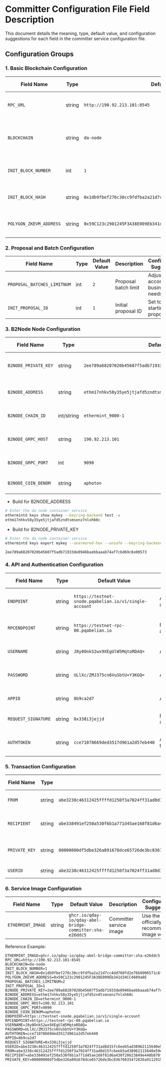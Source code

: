 # Committer Configuration File Field Description

This document details the meaning, type, default value, and configuration suggestions for each field in the committer service configuration file.

## Configuration Groups

### 1. Basic Blockchain Configuration

| Field Name           | Type    | Default Value                                      | Description                        | Configuration Suggestion                  |
|----------------------|---------|----------------------------------------------------|------------------------------------|-------------------------------------------|
| `RPC_URL`            | string  | `http://190.92.213.101:8545`                       | Blockchain RPC node address        | Set to an actual available RPC node       |
| `BLOCKCHAIN`         | string  | `da-node`                                          | Blockchain network name            | Modify according to actual network (e.g., polygon, ethereum) |
| `INIT_BLOCK_NUMBER`  | int     | `1`                                                | Initial sync block number          | Set to the block height to start syncing  |
| `INIT_BLOCK_HASH`    | string  | `0x1db9fbef276c30cc9fdfba2a21d7cc4dd760fd2e76b8906571c6f56a706624bc` | Initial block hash                 | Set to the hash of the corresponding block|
| `POLYGON_ZKEVM_ADDRESS` | string | `0x59C123c2901245F3A38E009Eb341d34CC4609a8E`      | Polygon zkEVM contract address     | Set to the actual zkEVM contract address  |

### 2. Proposal and Batch Configuration

| Field Name                | Type | Default Value | Description                | Configuration Suggestion         |
|---------------------------|------|--------------|----------------------------|----------------------------------|
| `PROPOSAL_BATCHES_LIMITNUM` | int | `2`         | Proposal batch limit       | Adjust according to business needs|
| `INIT_PROPOSAL_ID`        | int  | `1`          | Initial proposal ID        | Set to the starting proposal ID  |

### 3. B2Node Node Configuration

| Field Name           | Type      | Default Value                                      | Description                | Configuration Suggestion         |
|----------------------|-----------|----------------------------------------------------|----------------------------|----------------------------------|
| `B2NODE_PRIVATE_KEY` | string    | `2ee789a68207020b45607f5adb71933de0946baebbaaab74af7cbd69c8a90573` | B2Node private key         | Set to the actual private key (keep secure) |
| `B2NODE_ADDRESS`     | string    | `ethm17nhkv58y35ye5jtjafd5zndtsmsenz7nlxh60c`      | B2Node address             | Set to the corresponding public address     |
| `B2NODE_CHAIN_ID`    | int/string| `ethermint_9000-1`                                 | B2Node chain ID            | Set according to the actual network         |
| `B2NODE_GRPC_HOST`   | string    | `190.92.213.101`                                  | B2Node gRPC host address   | Set to the actual gRPC service address      |
| `B2NODE_GRPC_PORT`   | int       | `9090`                                            | B2Node gRPC port           | Set to the actual gRPC port                 |
| `B2NODE_COIN_DENOM`  | string    | `aphoton`                                         | B2Node coin symbol         | Set to the actual coin symbol               |

- Build for B2NODE_ADDRESS
```sh
# Enter the da node container service
ethermintd keys show mykey --keyring-backend test -a
ethm17nhkv58y35ye5jtjafd5zndtsmsenz7nlxh60c
```

- Build for B2NODE_PRIVATE_KEY
```sh
# Enter the da node container service
ethermintd keys export mykey --unarmored-hex --unsafe --keyring-backend test

2ee789a68207020b45607f5adb71933de0946baebbaaab74af7cbd69c8a90573
```

### 4. API and Authentication Configuration

| Field Name         | Type    | Default Value                                      | Description                | Configuration Suggestion         |
|--------------------|---------|----------------------------------------------------|----------------------------|----------------------------------|
| `ENDPOINT`         | string  | `https://testnet-snode.pqabelian.io/v1/single-account` | API endpoint address       | Set to the actual API service address |
| `RPCENDPOINT`      | string  | `https://testnet-rpc-00.pqabelian.io`              | RPC endpoint address       | Set to the actual RPC service address |
| `USERNAME`         | string  | `J8y0OnkS2wx9XEgUlW5MqtoRDAQ=`                     | API username               | Set to the actual username           |
| `PASSWORD`         | string  | `ULlXc/ZMJ375cn6VuSbtU+Y3KGQ=`                     | API password               | Set to the actual password (keep secure) |
| `APPID`            | string  | `8b9ca2d7`                                         | Application ID             | Set to the actual application ID        |
| `REQUEST_SIGNATURE`| string  | `0x338i3jejjd`                                     | Request signature          | Set to the actual signature key         |
| `AUTHTOKEN`        | string  | `cce71078669ded3517d961a2d57eb440`                 | Authentication token       | Set to the actual authentication token  |

### 5. Transaction Configuration

| Field Name         | Type    | Default Value                                      | Description                | Configuration Suggestion         |
|--------------------|---------|----------------------------------------------------|----------------------------|----------------------------------|
| `FROM`             | string  | `abe3238c46312425ffffd1250f3a7024ff31ad8d15fc6eeb5ad38962115640e59e94e8da112a82192d90e66539eea6427c9fb052b27ae534c8f2835b8d9c12adc1ac` | Sender address             | Set to the actual sender address      |
| `RECIPIENT`        | string  | `abe338491ef250a530f6b1a771d45ae168f81d6a430f20623849e448b870f0f95e13f12ba51bff83497480db944567750e3cf555cd9811db95b848ca93d45c1448d0` | Recipient address          | Set to the actual recipient address   |
| `PRIVATE_KEY`      | string  | `00000000df5dbe326a891678dce65726de3bc83676835472826a911291520115d7bcf22d2b5ee9836a81defcadd8a656bbeaea33fb53f482dac90c330356d6faee92056fbc8b49d0ac2b3af022821d6f2b60b43ccc0830260291f7506e335e5cd6692c1e0c77d2903015c47b5d3c3bee0b0ef5c7d86e1ebcab0879a8400cffeb4a713bd0` | Transaction private key    | Set to the actual private key (keep secure) |
| `USERID`           | string  | `abe3238c46312425ffffd1250f3a7024ff31ad8d15fc6eeb5ad38962115640e59e94e8da112a82192d90e66539eea6427c9fb052b27ae534c8f2835b8d9c12adc1ac` | User ID                    | Set to the actual user ID                 |

### 6. Service Image Configuration

| Field Name         | Type    | Default Value                                      | Description                | Configuration Suggestion         |
|--------------------|---------|----------------------------------------------------|----------------------------|----------------------------------|
| `ETHERMINT_IMAGE`  | string  | `ghcr.io/qday-io/qday-abel-bridge-committer:sha-e26ddc5` | Committer service image    | Use the officially recommended image version |

Reference Example:

```
ETHERMINT_IMAGE=ghcr.io/qday-io/qday-abel-bridge-committer:sha-e26ddc5
RPC_URL=http://190.92.213.101:8545
BLOCKCHAIN=da-node
INIT_BLOCK_NUMBER=1
INIT_BLOCK_HASH=0x1db9fbef276c30cc9fdfba2a21d7cc4dd760fd2e76b8906571c6f56a706624bc
POLYGON_ZKEVM_ADDRESS=0x59C123c2901245F3A38E009Eb341d34CC4609a8E
PROPOSAL_BATCHES_LIMITNUM=2
INIT_PROPOSAL_ID=1
B2NODE_PRIVATE_KEY=2ee789a68207020b45607f5adb71933de0946baebbaaab74af7cbd69c8a90573
B2NODE_ADDRESS=ethm17nhkv58y35ye5jtjafd5zndtsmsenz7nlxh60c
B2NODE_CHAIN_ID=ethermint_9000-1
B2NODE_GRPC_HOST=190.92.213.101
B2NODE_GRPC_PORT=9090
B2NODE_COIN_DENOM=aphoton
ENDPOINT=https://testnet-snode.pqabelian.io/v1/single-account
RPCENDPOINT=https://testnet-rpc-00.pqabelian.io
USERNAME=J8y0OnkS2wx9XEgUlW5MqtoRDAQ=
PASSWORD=ULlXc/ZMJ375cn6VuSbtU+Y3KGQ=
AUTHTOKEN=cce71078669ded3517d961a2d57eb440
APPID=8b9ca2d7
REQUEST_SIGNATURE=0x338i3jejjd
USERID=abe3238c46312425ffffd1250f3a7024ff31ad8d15fc6eeb5ad38962115640e59e94e8da112a82192d90e66539eea6427c9fb052b27ae534c8f2835b8d9c12adc1ac
FROM=abe3238c46312425ffffd1250f3a7024ff31ad8d15fc6eeb5ad38962115640e59e94e8da112a82192d90e66539eea6427c9fb052b27ae534c8f2835b8d9c12adc1ac
RECIPIENT=abe338491ef250a530f6b1a771d45ae168f81d6a430f20623849e448b870f0f95e13f12ba51bff83497480db944567750e3cf555cd9811db95b848ca93d45c1448d0
PRIVATE_KEY=00000000df5dbe326a891678dce65726de3bc83676835472826a911291520115d7bcf22d2b5ee9836a81defcadd8a656bbeaea33fb53f482dac90c330356d6faee92056fbc8b49d0ac2b3af022821d6f2b60b43ccc0830260291f7506e335e5cd6692c1e0c77d2903015c47b5d3c3bee0b0ef5c7d86e1ebcab0879a8400cffeb4a713bd0
```
